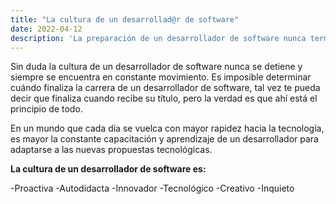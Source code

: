 ```yaml
---
title: "La cultura de un desarrollad@r de software"
date: 2022-04-12
description: 'La preparación de un desarrollador de software nunca termina'
---
```


Sin duda la cultura de un desarrollador de software nunca se detiene y siempre se encuentra en constante movimiento. Es imposible determinar cuándo finaliza la carrera de un desarrollador de software, tal vez  te pueda decir que finaliza cuando recibe su título, pero la verdad es que ahí está el principio de todo.

En un mundo que cada día se vuelca con mayor rapidez hacia la tecnología, es mayor la constante capacitación y aprendizaje de un desarrollador para adaptarse a las nuevas propuestas tecnológicas. 

**La cultura de un desarrollador de software es:**

-Proactiva
-Autodidacta
-Innovador
-Tecnológico
-Creativo
-Inquieto
